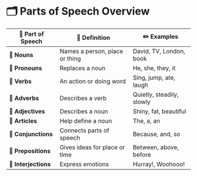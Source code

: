 # 🗂️ Parts of Speech Overview

| 🧩 Part of Speech     | 📖 Definition                       | ✏️ Examples                      |
|----------------------|-------------------------------------|----------------------------------|
| 🧍 **Nouns**          | Names a person, place or thing      | David, TV, London, book          |
| 🙋 **Pronouns**       | Replaces a noun                     | He, she, they, it                |
| 🏃 **Verbs**          | An action or doing word             | Sing, jump, ate, laugh           |
| 🐢 **Adverbs**        | Describes a verb                    | Quietly, steadily, slowly        |
| 🌟 **Adjectives**     | Describes a noun                    | Shiny, fat, beautiful            |
| 📰 **Articles**       | Help define a noun                  | The, a, an                       |
| 🔗 **Conjunctions**   | Connects parts of speech            | Because, and, so                 |
| 📍 **Prepositions**   | Gives ideas for place or time       | Between, above, before           |
| 🎉 **Interjections**  | Express emotions                    | Hurray!, Woohooo!                |
